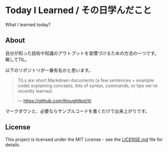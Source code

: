 # Today I Learned / その日学んだこと

What I learned today?


## About
自分が知った技術や知識のアウトプットを習慣づけるための方法の一つです。  
略してTIL。

以下のリポジトリが一番有名かと思います。

> TILs are short Markdown documents (a few sentences + example code) explaining concepts, bits of syntax, commands, or tips we've recently learned.
> 
> — https://github.com/thoughtbot/til

マークダウンと、必要ならサンプルコードを書くだけで出来上がりです。


## License
This project is licensed under the MIT License - see the [LICENSE.md](LICENSE.md) file for details.
